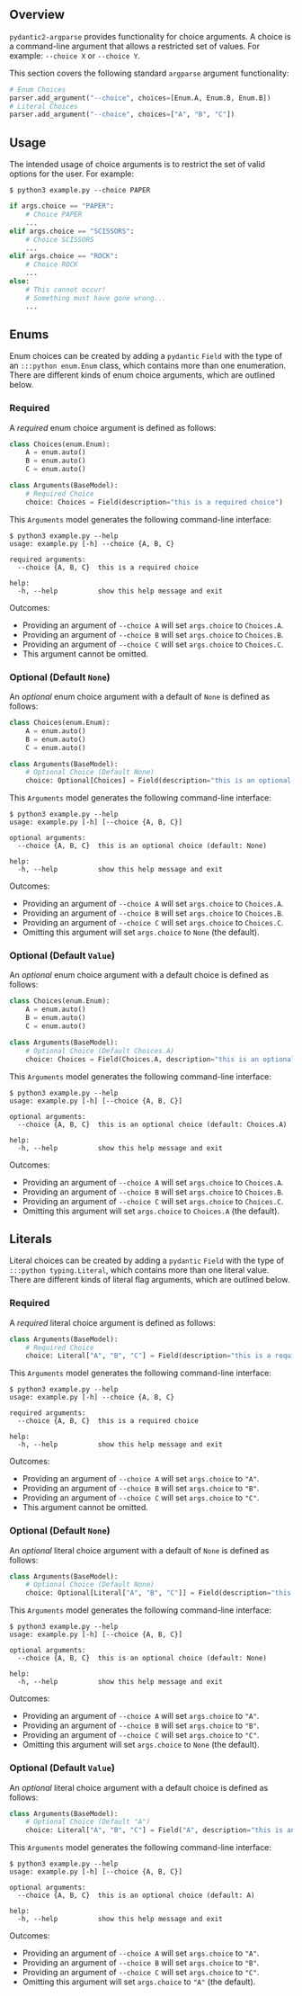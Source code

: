 ## Overview
`pydantic2-argparse` provides functionality for choice arguments. A choice is a
command-line argument that allows a restricted set of values. For example:
`--choice X` or `--choice Y`.

This section covers the following standard `argparse` argument functionality:

```python
# Enum Choices
parser.add_argument("--choice", choices=[Enum.A, Enum.B, Enum.B])
# Literal Choices
parser.add_argument("--choice", choices=["A", "B", "C"])
```

## Usage
The intended usage of choice arguments is to restrict the set of valid options
for the user. For example:

```console
$ python3 example.py --choice PAPER
```

```python
if args.choice == "PAPER":
    # Choice PAPER
    ...
elif args.choice == "SCISSORS":
    # Choice SCISSORS
    ...
elif args.choice == "ROCK":
    # Choice ROCK
    ...
else:
    # This cannot occur!
    # Something must have gone wrong...
    ...
```

## Enums
Enum choices can be created by adding a `pydantic` `Field` with the type of an
`:::python enum.Enum` class, which contains more than one enumeration. There
are different kinds of enum choice arguments, which are outlined below.

### Required
A *required* enum choice argument is defined as follows:

```python
class Choices(enum.Enum):
    A = enum.auto()
    B = enum.auto()
    C = enum.auto()

class Arguments(BaseModel):
    # Required Choice
    choice: Choices = Field(description="this is a required choice")
```

This `Arguments` model generates the following command-line interface:

```console
$ python3 example.py --help
usage: example.py [-h] --choice {A, B, C}

required arguments:
  --choice {A, B, C}  this is a required choice

help:
  -h, --help          show this help message and exit
```

Outcomes:

* Providing an argument of `--choice A` will set `args.choice` to `Choices.A`.
* Providing an argument of `--choice B` will set `args.choice` to `Choices.B`.
* Providing an argument of `--choice C` will set `args.choice` to `Choices.C`.
* This argument cannot be omitted.

### Optional (Default `None`)
An *optional* enum choice argument with a default of `None` is defined as
follows:

```python
class Choices(enum.Enum):
    A = enum.auto()
    B = enum.auto()
    C = enum.auto()

class Arguments(BaseModel):
    # Optional Choice (Default None)
    choice: Optional[Choices] = Field(description="this is an optional choice")
```

This `Arguments` model generates the following command-line interface:

```console
$ python3 example.py --help
usage: example.py [-h] [--choice {A, B, C}]

optional arguments:
  --choice {A, B, C}  this is an optional choice (default: None)

help:
  -h, --help          show this help message and exit
```

Outcomes:

* Providing an argument of `--choice A` will set `args.choice` to `Choices.A`.
* Providing an argument of `--choice B` will set `args.choice` to `Choices.B`.
* Providing an argument of `--choice C` will set `args.choice` to `Choices.C`.
* Omitting this argument will set `args.choice` to `None` (the default).

### Optional (Default `Value`)
An *optional* enum choice argument with a default choice is defined as follows:

```python
class Choices(enum.Enum):
    A = enum.auto()
    B = enum.auto()
    C = enum.auto()

class Arguments(BaseModel):
    # Optional Choice (Default Choices.A)
    choice: Choices = Field(Choices.A, description="this is an optional choice")
```

This `Arguments` model generates the following command-line interface:

```console
$ python3 example.py --help
usage: example.py [-h] [--choice {A, B, C}]

optional arguments:
  --choice {A, B, C}  this is an optional choice (default: Choices.A)

help:
  -h, --help          show this help message and exit
```

Outcomes:

* Providing an argument of `--choice A` will set `args.choice` to `Choices.A`.
* Providing an argument of `--choice B` will set `args.choice` to `Choices.B`.
* Providing an argument of `--choice C` will set `args.choice` to `Choices.C`.
* Omitting this argument will set `args.choice` to `Choices.A` (the default).

## Literals
Literal choices can be created by adding a `pydantic` `Field` with the type of
`:::python typing.Literal`, which contains more than one literal value. There
are different kinds of literal flag arguments, which are outlined below.

### Required
A *required* literal choice argument is defined as follows:

```python
class Arguments(BaseModel):
    # Required Choice
    choice: Literal["A", "B", "C"] = Field(description="this is a required choice")
```

This `Arguments` model generates the following command-line interface:

```console
$ python3 example.py --help
usage: example.py [-h] --choice {A, B, C}

required arguments:
  --choice {A, B, C}  this is a required choice

help:
  -h, --help          show this help message and exit
```

Outcomes:

* Providing an argument of `--choice A` will set `args.choice` to `"A"`.
* Providing an argument of `--choice B` will set `args.choice` to `"B"`.
* Providing an argument of `--choice C` will set `args.choice` to `"C"`.
* This argument cannot be omitted.

### Optional (Default `None`)
An *optional* literal choice argument with a default of `None` is defined as
follows:

```python
class Arguments(BaseModel):
    # Optional Choice (Default None)
    choice: Optional[Literal["A", "B", "C"]] = Field(description="this is an optional choice")
```

This `Arguments` model generates the following command-line interface:

```console
$ python3 example.py --help
usage: example.py [-h] [--choice {A, B, C}]

optional arguments:
  --choice {A, B, C}  this is an optional choice (default: None)

help:
  -h, --help          show this help message and exit
```

Outcomes:

* Providing an argument of `--choice A` will set `args.choice` to `"A"`.
* Providing an argument of `--choice B` will set `args.choice` to `"B"`.
* Providing an argument of `--choice C` will set `args.choice` to `"C"`.
* Omitting this argument will set `args.choice` to `None` (the default).

### Optional (Default `Value`)
An *optional* literal choice argument with a default choice is defined as
follows:

```python
class Arguments(BaseModel):
    # Optional Choice (Default "A")
    choice: Literal["A", "B", "C"] = Field("A", description="this is an optional choice")
```

This `Arguments` model generates the following command-line interface:

```console
$ python3 example.py --help
usage: example.py [-h] [--choice {A, B, C}]

optional arguments:
  --choice {A, B, C}  this is an optional choice (default: A)

help:
  -h, --help          show this help message and exit
```

Outcomes:

* Providing an argument of `--choice A` will set `args.choice` to `"A"`.
* Providing an argument of `--choice B` will set `args.choice` to `"B"`.
* Providing an argument of `--choice C` will set `args.choice` to `"C"`.
* Omitting this argument will set `args.choice` to `"A"` (the default).
